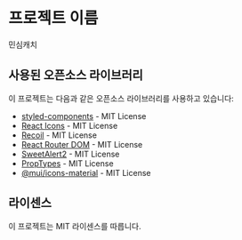 # 프로젝트 이름

민심캐치

## 사용된 오픈소스 라이브러리

이 프로젝트는 다음과 같은 오픈소스 라이브러리를 사용하고 있습니다:

- [styled-components](https://github.com/styled-components/styled-components) - MIT License
- [React Icons](https://github.com/react-icons/react-icons) - MIT License
- [Recoil](https://github.com/facebookexperimental/Recoil) - MIT License
- [React Router DOM](https://github.com/remix-run/react-router) - MIT License
- [SweetAlert2](https://github.com/sweetalert2/sweetalert2) - MIT License
- [PropTypes](https://github.com/facebook/prop-types) - MIT License
- [@mui/icons-material](https://github.com/mui/material-ui/tree/master/packages/mui-icons-material) - MIT License

## 라이센스

이 프로젝트는 MIT 라이센스를 따릅니다. 
